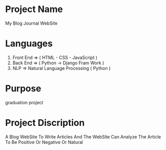 # Project Name
My Blog Journal WebSite

# Languages
1) Front End => ( HTML - CSS - JavaScript )
2) Back End =>  ( Python -> Django Fram Work )
3) NLP => Natural Language Processing ( Python )

# Purpose
graduation project

# Project Discription
A Blog WebSite To Write Articles And The WebSite Can Analyze The Article To Be Positive Or Negative Or Natural
